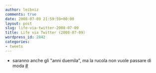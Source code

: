 ```yaml
---
author: leibniz
comments: true
date: 2008-07-09 21:59:59+00:00
layout: post
slug: life-via-twitter-2008-07-09
title: Life via Twitter (2008-07-09)
wordpress_id: 2842
categories:
- tweets
---
```



	
  * saranno anche gli "anni duemila", ma la rucola non vuole passare di moda [#](http://twitter.com/leibniz/statuses/854023378)


